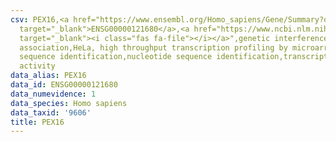 ```yaml
---
csv: PEX16,<a href="https://www.ensembl.org/Homo_sapiens/Gene/Summary?db=core;g=ENSG00000121680"
  target="_blank">ENSG00000121680</a>,<a href="https://www.ncbi.nlm.nih.gov/pubmed/17216044"
  target="_blank"><i class="fas fa-file"></i></a>",genetic interference,functional
  association,HeLa, high throughput transcription profiling by microarray,nucleotide
  sequence identification,nucleotide sequence identification,transcriptional regulation,up-regulates
  activity
data_alias: PEX16
data_id: ENSG00000121680
data_numevidence: 1
data_species: Homo sapiens
data_taxid: '9606'
title: PEX16
---
```


